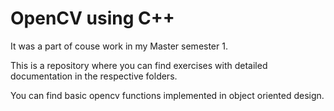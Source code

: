 # OpenCV using C++

It was a part of couse work in my Master semester 1. 

This is a repository where you can find exercises with detailed documentation in the respective folders.

You can find basic opencv functions implemented in object oriented design.
